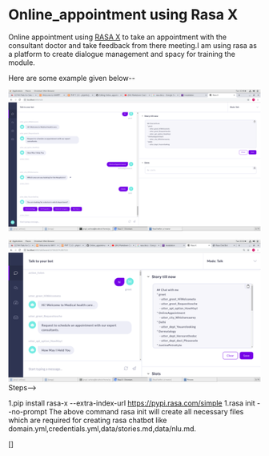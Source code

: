 # Online_appointment using Rasa X
Online appointment using [RASA X](https://rasa.com/docs/rasa/user-guide/installation/) to take an appointment with the consultant doctor and take feedback from there meeting.I am using  rasa as a platform to create dialogue management and spacy for training the module.

Here are some example given below--

![screenshot](https://github.com/MohammadSarfaraz/Online_appointment/blob/master/Screenshot%20from%202019-11-12%2015-40-52.png)

![Markdown logo](https://github.com/MohammadSarfaraz/Online_appointment/blob/master/Screenshot%20from%202019-11-12%2015-52-32.png)
Steps-->

1.pip install rasa-x --extra-index-url https://pypi.rasa.com/simple
1.rasa init --no-prompt
     The above command rasa init will create all necessary files which are required for creating rasa chatbot like domain.yml,credentials.yml,data/stories.md,data/nlu.md.
     
 []
